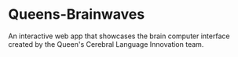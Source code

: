 # Queens-Brainwaves
An interactive web app that showcases the brain computer interface created by the Queen's Cerebral Language Innovation team.
